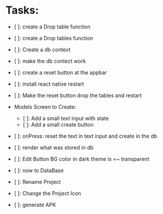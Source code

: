 # Tasks:

- [ ]: create a Drop table function
- [ ]: create a Drop tables function
- [ ]: Create a db context
- [ ]: make the db contect work
- [ ]: create a reset button at the appbar
- [ ]: install react native restart
- [ ]: Make the reset button drop the tables and restart
- Models Screen to Create:
  - [ ]: Add a small text input with state
  - [ ]: Add a small create button
- [ ]: onPress: reset the text in text input and create in the db
- [ ]: render what was stored in db

- [ ]: Edit Button BG color in dark theme is =~ transparent
- [ ]: now to DataBase
- [ ]: Rename Project
- [ ]: Change the Project Icon
- [ ]: generate APK
